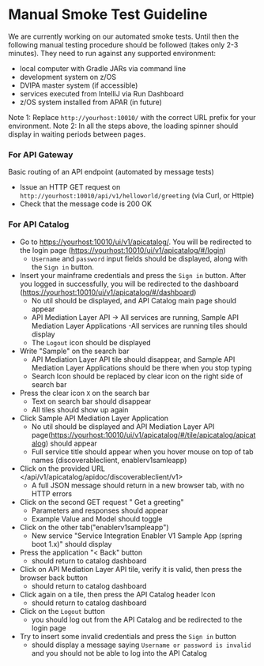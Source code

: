 # Manual Smoke Test Guideline

We are currently working on our automated smoke tests. Until then the following manual testing procedure should be followed (takes only 2-3 minutes). They need to run against any supported environment:
 - local computer with Gradle JARs via command line
 - development system on z/OS
 - DVIPA master system (if accessible)
 - services executed from IntelliJ via Run Dashboard
 - z/OS system installed from APAR (in future)

Note 1: Replace ``http://yourhost:10010/`` with the correct URL prefix for your environment.
Note 2: In all the steps above, the loading spinner should display in waiting periods between pages. 


### For API Gateway
Basic routing of an API endpoint (automated by message tests) 
   - Issue an HTTP GET request on ``http://yourhost:10010/api/v1/helloworld/greeting`` (via Curl, or Httpie)
   - Check that the message code is 200 OK


### For API Catalog
- Go to <https://yourhost:10010/ui/v1/apicatalog/>. You will be redirected to the login page (<https://yourhost:10010/ui/v1/apicatalog/#/login>)
    - `Username` and `password` input fields should be displayed, along with the `Sign in` button.
- Insert your mainframe credentials and press the `Sign in` button. After you logged in successfully, you will be redirected to the dashboard (<https://yourhost:10010/ui/v1/apicatalog/#/dashboard>)
    - No util should be displayed, and API Catalog main page should appear
    - API Mediation Layer API -> All services are running, Sample API Mediation Layer Applications -All services are running tiles should display
    - The `Logout` icon should be displayed 
- Write "Sample" on the search bar
    - API Mediation Layer API tile should disappear, and Sample API Mediation Layer Applications should be there when you stop typing
    - Search Icon should be replaced by clear icon on the right side of search bar
- Press the clear icon ``X`` on the search bar
    - Text on search bar should disappear
    - All tiles should show up again
- Click Sample API Mediation Layer Application
    - No util should be displayed and API Mediation Layer API page(<https://yourhost:10010/ui/v1/apicatalog/#/tile/apicatalog/apicatalog>) should appear
    - Full service title should appear when you hover mouse on top of tab names (discoverableclient, enablerv1samleapp)
- Click on the provided URL </api/v1/apicatalog/apidoc/discoverableclient/v1>
    - A full JSON message should return in a new browser tab, with no HTTP errors
- Click on the second GET request " Get a greeting"
    - Parameters and responses should appear
    - Example Value and Model should toggle 
- Click on the other tab("enablerv1sampleapp")
    - New service "Service Integration Enabler V1 Sample App (spring boot 1.x)" should display
- Press the application "< Back" button
    - should return to catalog dashboard
- Click on API Mediation Layer API tile, verify it is valid, then press the browser back button
    - should return to catalog dashboard
- Click again on a tile, then press the API Catalog header Icon
    - should return to catalog dashboard
- Click on the `Logout` button 
    - you should log out from the API Catalog and be redirected to the login page
- Try to insert some invalid credentials and press the `Sign in` button
    - should display a message saying `Username or password is invalid` and you should not be able to log into the API Catalog
